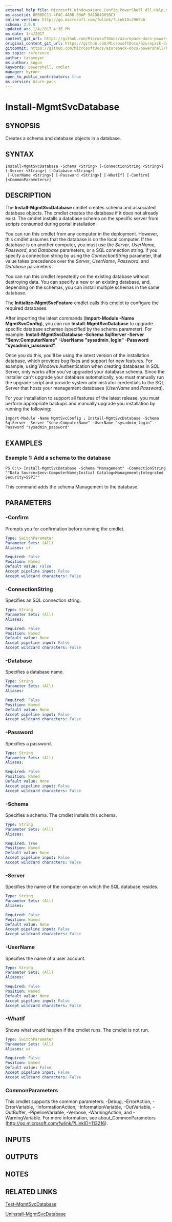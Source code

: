```yaml
---
external help file: Microsoft.WindowsAzure.Config.PowerShell.dll-Help.xml
ms.assetid: 0F00DC11-4F4C-4A0B-99AF-9A2D64D65BC3
online version: http://go.microsoft.com/fwlink/?LinkID=296546
schema: 2.0.0
updated_at: 1/4/2017 4:35 PM
ms.date: 1/4/2017
content_git_url: https://github.com/MicrosoftDocs/azurepack-docs-powershell/blob/live/AzurePack-cmdlets/Configuration/v1.0/Install-MgmtSvcDatabase.md
original_content_git_url: https://github.com/MicrosoftDocs/azurepack-docs-powershell/blob/live/AzurePack-cmdlets/Configuration/v1.0/Install-MgmtSvcDatabase.md
gitcommit: https://github.com/MicrosoftDocs/azurepack-docs-powershell/blob/676435fba79c23d58e9141828e751b939d2694b8/AzurePack-cmdlets/Configuration/v1.0/Install-MgmtSvcDatabase.md
ms.topic: reference
author: tarameyer
ms.author: sngun
keywords: powershell, cmdlet
manager: byronr
open_to_public_contributors: true
ms.service: Azure-pack
---
```


# Install-MgmtSvcDatabase

## SYNOPSIS
Creates a schema and database objects in a database.

## SYNTAX

```
Install-MgmtSvcDatabase -Schema <String> [-ConnectionString <String>] [-Server <String>] [-Database <String>]
 [-UserName <String>] [-Password <String>] [-WhatIf] [-Confirm] [<CommonParameters>]
```

## DESCRIPTION
The **Install-MgmtSvcDatabase** cmdlet creates schema and associated database objects.
The cmdlet creates the database if it does not already exist.
The cmdlet installs a database schema on the specific server from scripts consumed during portal installation.

You can run this cmdlet from any computer in the deployment.
However, this cmdlet assumes that the database is on the local computer.
If the database is on another computer, you must use the *Server*, *UserName*, *Password*, and *Database* parameters, or a SQL connection string.
If you specify a connection string by using the *ConnectionString* parameter, that value takes precedence over the *Server*, *UserName*, *Password*, and *Database* parameters.

You can run this cmdlet repeatedly on the existing database without destroying data.
You can specify a new or an existing database, and, depending on the schemas, you can install multiple schemas in the same database.

The **Initialize-MgmtSvcFeature** cmdlet calls this cmdlet to configure the required databases.

After importing the latest commands (**Import-Module -Name MgmtSvcConfig**), you can run **Install-MgmtSvcDatabase** to upgrade specific database schemas (specified by the schema parameter).
For example: **Install-MgmtSvcDatabase -Schema SqlServer -Server "$env:ComputerName" -UserName "sysadmin_login" -Password "sysadmin_password"**.

Once you do this, you'll be using the latest version of the installation database, which provides bug fixes and support for new features.
For example, using Windows Authentication when creating databases in SQL Server, only works after you've upgraded your database schema.
Since the installer can't upgrade your database automatically, you must manually run the upgrade script and provide system administrator credentials to the SQL Server that hosts your management databases (*UserName* and *Password*).

For your installation to support all features of the latest release, you must perform appropriate backups and manually upgrade you installation by running the following:

` Import-Module -Name MgmtSvcConfig ; Install-MgmtSvcDatabase -Schema SqlServer -Server "$env:ComputerName" -UserName "sysadmin_login" -Password "sysadmin_password" `

## EXAMPLES

### Example 1: Add a schema to the database
```
PS C:\> Install-MgmtSvcDatabase -Schema "Management" -ConnectionString ""Data Source=$env:ComputerName;Initial Catalog=Management;Integrated Security=SSPI""
```

This command adds the schema Management to the database.

## PARAMETERS

### -Confirm
Prompts you for confirmation before running the cmdlet.

```yaml
Type: SwitchParameter
Parameter Sets: (All)
Aliases: cf

Required: False
Position: Named
Default value: False
Accept pipeline input: False
Accept wildcard characters: False
```

### -ConnectionString
Specifies an SQL connection string.

```yaml
Type: String
Parameter Sets: (All)
Aliases: 

Required: False
Position: Named
Default value: None
Accept pipeline input: False
Accept wildcard characters: False
```

### -Database
Specifies a database name.

```yaml
Type: String
Parameter Sets: (All)
Aliases: 

Required: False
Position: Named
Default value: None
Accept pipeline input: False
Accept wildcard characters: False
```

### -Password
Specifies a password.

```yaml
Type: String
Parameter Sets: (All)
Aliases: 

Required: False
Position: Named
Default value: None
Accept pipeline input: False
Accept wildcard characters: False
```

### -Schema
Specifies a schema.
The cmdlet installs this schema.

```yaml
Type: String
Parameter Sets: (All)
Aliases: 

Required: True
Position: Named
Default value: None
Accept pipeline input: False
Accept wildcard characters: False
```

### -Server
Specifies the name of the computer on which the SQL database resides.

```yaml
Type: String
Parameter Sets: (All)
Aliases: 

Required: False
Position: Named
Default value: None
Accept pipeline input: False
Accept wildcard characters: False
```

### -UserName
Specifies the name of a user account.

```yaml
Type: String
Parameter Sets: (All)
Aliases: 

Required: False
Position: Named
Default value: None
Accept pipeline input: False
Accept wildcard characters: False
```

### -WhatIf
Shows what would happen if the cmdlet runs.
The cmdlet is not run.

```yaml
Type: SwitchParameter
Parameter Sets: (All)
Aliases: wi

Required: False
Position: Named
Default value: False
Accept pipeline input: False
Accept wildcard characters: False
```

### CommonParameters
This cmdlet supports the common parameters: -Debug, -ErrorAction, -ErrorVariable, -InformationAction, -InformationVariable, -OutVariable, -OutBuffer, -PipelineVariable, -Verbose, -WarningAction, and -WarningVariable. For more information, see about_CommonParameters (http://go.microsoft.com/fwlink/?LinkID=113216).

## INPUTS

## OUTPUTS

## NOTES

## RELATED LINKS

[Test-MgmtSvcDatabase](xref:Configuration/v1.0/Test-MgmtSvcDatabase.md)

[Uninstall-MgmtSvcDatabase](xref:Configuration/v1.0/Uninstall-MgmtSvcDatabase.md)


